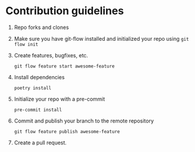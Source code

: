 # Contribution guidelines

1. Repo forks and clones
2. Make sure you have git-flow installed and initialized your repo using `git flow init`
3. Create features, bugfixes, etc.

    ```
    git flow feature start awesome-feature
    ```

4. Install dependencies

    ```
    poetry install
    ```

5. Initialize your repo with a pre-commit

    ```
    pre-commit install
    ```

6. Commit and publish your branch to the remote repository

    ```
    git flow feature publish awesome-feature
    ```

5. Create a pull request.
